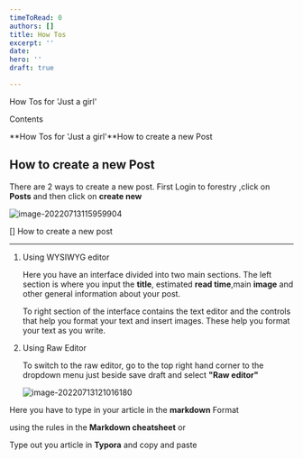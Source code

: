 ```yaml
---
timeToRead: 0
authors: []
title: How Tos
excerpt: ''
date: 
hero: ''
draft: true

---
```

How Tos for 'Just a girl'

Contents

**How Tos for 'Just a girl'**How to create a new Post

## How to create a new Post

There are 2 ways to create a new post. First Login to forestry ,click on **Posts** and then click on **create new**

![image-20220713115959904](file://C:\\Users\\Mandela\\AppData\\Roaming\\Typora\\typora-user-images\\image-20220713115959904.png?lastModify=1657685654)

\[**​**\] How to create a new post

***

1. Using WYSIWYG editor

   Here you have an interface divided into two main sections. The left section is where you input the **title**, estimated **read time**,main **image** and other general information about your post.

   To right section of the interface contains the text editor and the controls that help you format your text and insert images. These help you format your text as you write.
2. Using Raw Editor

   To switch to the raw editor, go to the top right hand corner to the dropdown menu just beside save draft and select **"Raw editor"**

   ![image-20220713121016180](file://C:\\Users\\Mandela\\AppData\\Roaming\\Typora\\typora-user-images\\image-20220713121016180.png?lastModify=1657685654)

Here you have to type in your article in the **markdown** Format

using the rules in the **Markdown cheatsheet** or

Type out you article in **Typora** and copy and paste